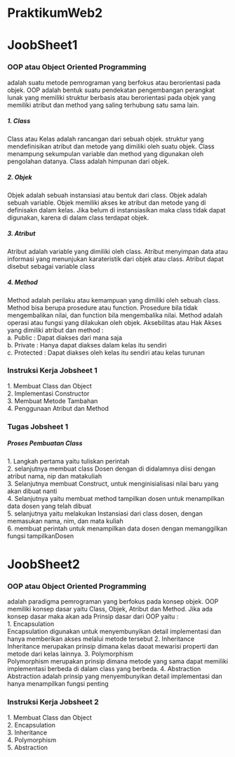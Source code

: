 # PraktikumWeb2
<h1>JoobSheet1</h1>
<h3>OOP atau Object Oriented Programming </h3> adalah suatu metode pemrograman yang berfokus atau berorientasi pada objek. OOP adalah bentuk suatu pendekatan pengembangan perangkat lunak yang memiliki struktur berbasis atau berorientasi pada objek yang memiliki atribut dan method yang saling terhubung satu sama lain.
<h5>1. Class</h5>
Class atau Kelas adalah rancangan dari sebuah objek. struktur yang mendefinisikan atribut dan metode yang dimiliki oleh suatu objek. Class menampung sekumpulan variable dan method yang digunakan oleh pengolahan datanya. Class adalah himpunan dari objek.
<h5>2. Objek</h5>
Objek adalah sebuah instansiasi atau bentuk dari class. Objek adalah sebuah variable. Objek memiliki akses ke atribut dan metode yang di definisakn dalam kelas. Jika belum di instansiasikan maka class tidak dapat digunakan, karena di dalam class terdapat objek. 
<h5>3. Atribut</h5>
Atribut adalah variable yang dimiliki oleh class. Atribut menyimpan data atau informasi yang menunjukan karateristik dari objek atau class. Atribut dapat disebut sebagai variable class
<h5>4. Method</h5>
Method adalah perilaku atau kemampuan yang dimiliki oleh sebuah class. Method bisa berupa prosedure atau function. Prosedure bila tidak mengembalikan nilai, dan function bila mengembalika nilai. Method adalah operasi atau fungsi yang dilakukan oleh objek.
Aksebilitas atau Hak Akses yang dimiliki atribut dan method : <br>
  a. Public : Dapat diakses dari mana saja <br>
  b. Private : Hanya dapat diakses dalam kelas itu sendiri <br>
  c. Protected : Dapat diakses oleh kelas itu sendiri atau kelas turunan<br>

<h3>Instruksi Kerja Jobsheet 1</h3>
1. Membuat Class dan Object<br>
2. Implementasi Constructor<br>
3. Membuat Metode Tambahan<br>
4. Penggunaan Atribut dan Method<br>

<h3>Tugas Jobsheet 1</h3>
<h5>Proses Pembuatan Class</h5>
1. Langkah pertama yaitu tuliskan perintah <?php?><br>
2. selanjutnya membuat class Dosen dengan di didalamnya diisi dengan atribut nama, nip dan matakuliah<br>
3. Selanjutnya membuat Construct, untuk menginisialisasi nilai baru yang akan dibuat nanti<br>
4. Selanjutnya yaitu membuat method tampilkan dosen untuk menampilkan data dosen yang telah dibuat<br>
5. selanjutnya yaitu melakukan Instansiasi dari class dosen, dengan memasukan nama, nim, dan mata kuliah<br>
6. membuat perintah untuk menampilkan data dosen dengan memanggilkan fungsi tampilkanDosen<br>


<h1>JoobSheet2</h1>
<h3>OOP atau Object Oriented Programming</h3> adalah paradigma pemrograman yang berfokus pada konsep objek. OOP memiliki konsep dasar yaitu Class, Objek, Atribut dan Method. Jika ada konsep dasar maka akan ada Prinsip dasar dari OOP yaitu : <br>
1. Encapsulation<br>
Encapsulation digunakan untuk menyembunyikan detail implementasi dan hanya memberikan akses melalui metode tersebut 
2. Inheritance<br>
Inheritance merupakan prinsip dimana kelas daoat mewarisi properti dan metode dari kelas lainnya.
3. Polymorphism<br>
Polymorphism merupakan prinsip dimana metode yang sama dapat memiliki implementasi berbeda di dalam class yang berbeda.
4. Abstraction<br> 
Abstraction adalah prinsip yang menyembunyikan detail implementasi dan hanya menampilkan fungsi penting<br>


<h3>Instruksi Kerja Jobsheet 2</h3>
1. Membuat Class dan Object<br>
2. Encapsulation<br>
3. Inheritance<br>
4. Polymorphism<br>
5. Abstraction<br>





